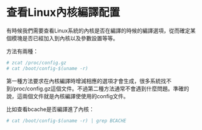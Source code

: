# 查看Linux內核編譯配置


有時候我們需要查看Linux系統的內核是否在編譯的時候的編譯選項，從而確定某個模塊是否已經加入到內核以及參數設置等等。

方法有兩種：

```sh
# zcat /proc/config.gz
# cat /boot/config-$(uname -r)
```

第一種方法要求在內核編譯時增減相應的選項才會生成，很多系統找不到/proc/config.gz這個文件。不過第二種方法通常不會遇到什麼問題。準確的說，這兩個文件就是內核編譯使使用的config文件。

比如查看bcache是否編譯進了內核：

```sh
# cat /boot/config-$(uname -r) | grep BCACHE
```

